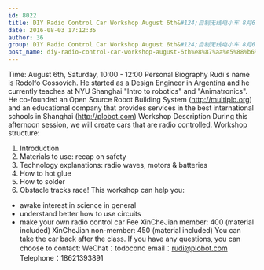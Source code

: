 ```yaml
---
id: 8022
title: DIY Radio Control Car Workshop August 6th&#124;自制无线电小车 8月6日
date: 2016-08-03 17:12:35
author: 36
group: DIY Radio Control Car Workshop August 6th&#124;自制无线电小车 8月6日
post_name: diy-radio-control-car-workshop-august-6th%e8%87%aa%e5%88%b6%e6%97%a0%e7%ba%bf%e7%94%b5%e5%b0%8f%e8%bd%a6-8%e6%9c%886%e6%97%a5
---
```


Time: August 6th, Saturday, 10:00 - 12:00
Personal Biography
Rudi's name is Rodolfo Cossovich. He started as a Design Engineer in Argentina and he currently teaches at NYU Shanghai "Intro to robotics" and "Animatronics". He co-founded an Open Source Robot Building System (http://multiplo.org) and an educational company that provides services in the best international schools in Shanghai (http://plobot.com)
Workshop Description
During this afternoon session, we will create cars that are radio controlled.
Workshop structure:
1. Introduction
2. Materials to use: recap on safety
3. Technology explanations: radio waves, motors & batteries
4. How to hot glue
5. How to solder
6. Obstacle tracks race!
This workshop can help you:
- awake interest in science in general
- understand better how to use circuits
- make your own radio control car
Fee
XinCheJian member: 400 (material included)
XinCheJian non-member: 450 (material included)
You can take the car back after the class.
If you have any questions, you can choose to contact:
WeChat：todocono
email：rudi@plobot.com
Telephone：18621393891